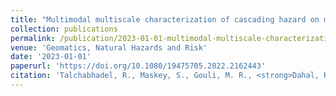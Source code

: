 ```yaml
---
title: "Multimodal multiscale characterization of cascading hazard on mountain terrain"
collection: publications
permalink: /publication/2023-01-01-multimodal-multiscale-characterization-of-cascadin
venue: 'Geomatics, Natural Hazards and Risk'
date: '2023-01-01'
paperurl: 'https://doi.org/10.1080/19475705.2022.2162443'
citation: 'Talchabhadel, R., Maskey, S., Gouli, M. R., <strong>Dahal, K.</strong>*, et al. (2023). &quot;Multimodal multiscale characterization of cascading hazard on mountain terrain.&quot; <i>Geomatics, Natural Hazards and Risk</i>.'
---
```

